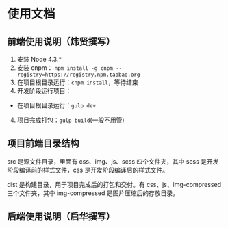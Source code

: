 # 使用文档

## 前端使用说明（炜贤撰写）

1. 安装 Node 4.3.*
2. 安装 cnpm： `npm install -g cnpm --registry=https://registry.npm.taobao.org`
3. 在项目根目录运行：`cnpm install`，等待结束
3. 开发阶段运行项目：
 - 在项目根目录运行：`gulp dev`
4. 项目完成打包：`gulp build`(一般不用管)

## 项目前端目录结构

src 是源文件目录，里面有 css、img、js、scss 四个文件夹，其中 scss 是开发阶段编译前的样式文件，css 是开发阶段编译后的样式文件。

dist 是构建目录，用于项目完成后的打包和交付。有 css、js、img-compressed 三个文件夹，其中 img-compressed 是图片压缩后的存放目录。

## 后端使用说明（启华撰写）
